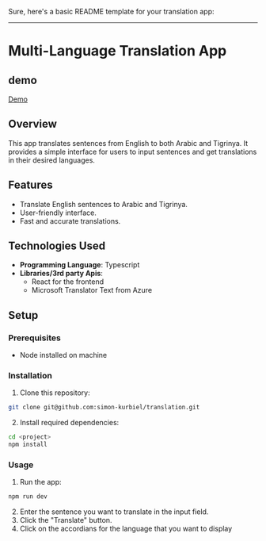 Sure, here's a basic README template for your translation app:

---

# Multi-Language Translation App

## demo

[Demo](https://translation-fnwif0mem-simon-kurbiels-projects.vercel.app/)

## Overview

This app translates sentences from English to both Arabic and Tigrinya. It provides a simple interface for users to input sentences and get translations in their desired languages.

## Features

- Translate English sentences to Arabic and Tigrinya.
- User-friendly interface.
- Fast and accurate translations.

## Technologies Used

- **Programming Language**: Typescript
- **Libraries/3rd party Apis**:
  - React for the frontend
  - Microsoft Translator Text from Azure

## Setup

### Prerequisites

- Node installed on machine

### Installation

1. Clone this repository:

```bash
git clone git@github.com:simon-kurbiel/translation.git
```

2. Install required dependencies:

```bash
cd <project>
npm install
```

### Usage

1. Run the app:

```bash
npm run dev
```

2. Enter the sentence you want to translate in the input field.
3. Click the "Translate" button.
4. Click on the accordians for the language that you want to display
